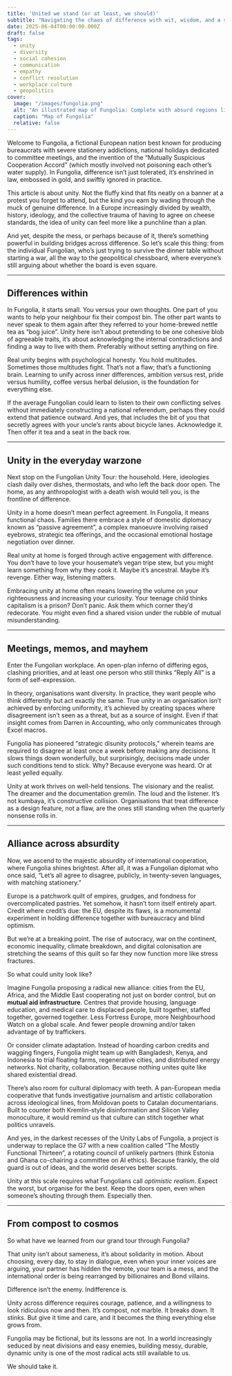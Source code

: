 ```yaml
---
title: 'United we stand (or at least, we should)'
subtitle: "Navigating the chaos of difference with wit, wisdom, and a splash of dry humour"
date: 2025-06-04T00:00:00.000Z
draft: false
tags: 
  - unity
  - diversity
  - social cohesion
  - communication
  - empathy
  - conflict resolution
  - workplace culture
  - geopolitics
cover:
  image: "/images/fungolia.png"
  alt: "An illustrated map of Fungolia: Complete with absurd regions like 'Disagreement Valley' and 'Policy Plateau', styled like a medieval map but with modern satire." 
  caption: "Map of Fungolia"
  relative: false 
---
```


Welcome to Fungolia, a fictional European nation best known for producing bureaucrats with severe stationery addictions, national holidays dedicated to committee meetings, and the invention of the “Mutually Suspicious Cooperation Accord” (which mostly involved not poisoning each other’s water supply). In Fungolia, difference isn’t just tolerated, it’s enshrined in law, embossed in gold, and swiftly ignored in practice.

This article is about unity. Not the fluffy kind that fits neatly on a banner at a protest you forget to attend, but the kind you earn by wading through the muck of genuine difference. In a Europe increasingly divided by wealth, history, ideology, and the collective trauma of having to agree on cheese standards, the idea of unity can feel more like a punchline than a plan.

And yet, despite the mess, or perhaps because of it, there’s something powerful in building bridges across difference. So let’s scale this thing: from the individual Fungolian, who’s just trying to survive the dinner table without starting a war, all the way to the geopolitical chessboard, where everyone’s still arguing about whether the board is even square.

---

## Differences within

In Fungolia, it starts small. You versus your own thoughts. One part of you wants to help your neighbour fix their compost bin. The other part wants to never speak to them again after they referred to your home-brewed nettle tea as “bog juice”. Unity here isn’t about pretending to be one cohesive blob of agreeable traits, it’s about acknowledging the internal contradictions and finding a way to live with them. Preferably without setting anything on fire.

Real unity begins with psychological honesty. You hold multitudes. Sometimes those multitudes fight. That’s not a flaw; that’s a functioning brain. Learning to unify across inner differences, ambition versus rest, pride versus humility, coffee versus herbal delusion, is the foundation for everything else.

If the average Fungolian could learn to listen to their own conflicting selves without immediately constructing a national referendum, perhaps they could extend that patience outward. And yes, that includes the bit of you that secretly agrees with your uncle’s rants about bicycle lanes. Acknowledge it. Then offer it tea and a seat in the back row.

---

## Unity in the everyday warzone

Next stop on the Fungolian Unity Tour: the household. Here, ideologies clash daily over dishes, thermostats, and who left the back door open. The home, as any anthropologist with a death wish would tell you, is the frontline of difference.

Unity in a home doesn’t mean perfect agreement. In Fungolia, it means functional chaos. Families there embrace a style of domestic diplomacy known as “passive agreement”, a complex manoeuvre involving raised eyebrows, strategic tea offerings, and the occasional emotional hostage negotiation over dinner.

Real unity at home is forged through active engagement with difference. You don’t have to love your housemate’s vegan tripe stew, but you might learn something from why they cook it. Maybe it’s ancestral. Maybe it’s revenge. Either way, listening matters.

Embracing unity at home often means lowering the volume on your righteousness and increasing your curiosity. Your teenage child thinks capitalism is a prison? Don’t panic. Ask them which corner they’d redecorate. You might even find a shared vision under the rubble of mutual misunderstanding.

---

## Meetings, memos, and mayhem

Enter the Fungolian workplace. An open-plan inferno of differing egos, clashing priorities, and at least one person who still thinks “Reply All” is a form of self-expression.

In theory, organisations want diversity. In practice, they want people who think differently but act exactly the same. True unity in an organisation isn’t achieved by enforcing uniformity, it’s achieved by creating spaces where disagreement isn’t seen as a threat, but as a source of insight. Even if that insight comes from Darren in Accounting, who only communicates through Excel macros.

Fungolia has pioneered “strategic disunity protocols,” wherein teams are required to disagree at least once a week before making any decisions. It slows things down wonderfully, but surprisingly, decisions made under such conditions tend to stick. Why? Because everyone was heard. Or at least yelled equally.

Unity at work thrives on well-held tensions. The visionary and the realist. The dreamer and the documentation gremlin. The loud and the listener. It’s not kumbaya, it’s constructive collision. Organisations that treat difference as a design feature, not a flaw, are the ones still standing when the quarterly nonsense rolls in.

---

## Alliance across absurdity

Now, we ascend to the majestic absurdity of international cooperation, where Fungolia shines brightest. After all, it was a Fungolian diplomat who once said, “Let’s all agree to disagree, publicly, in twenty-seven languages, with matching stationery.”

Europe is a patchwork quilt of empires, grudges, and fondness for overcomplicated pastries. Yet somehow, it hasn’t torn itself entirely apart. Credit where credit’s due: the EU, despite its flaws, is a monumental experiment in holding difference together with bureaucracy and blind optimism.

But we’re at a breaking point. The rise of autocracy, war on the continent, economic inequality, climate breakdown, and digital colonisation are stretching the seams of this quilt so far they now function more like stress fractures.

So what could unity look like?

Imagine Fungolia proposing a radical new alliance: cities from the EU, Africa, and the Middle East cooperating not 
just on border control, but on **mutual aid infrastructure**. Centres that provide housing, language education, and 
medical care to displaced people, built together, staffed together, governed together. Less Fortress Europe, more 
Neighbourhood Watch on a global scale. And fewer people drowning and/or taken advantage of by traffickers.

Or consider climate adaptation. Instead of hoarding carbon credits and wagging fingers, Fungolia might team up with 
Bangladesh, Kenya, and Indonesia to trial floating farms, regenerative cities, and distributed energy networks. 
Not charity, collaboration. Because nothing unites quite like shared existential dread.

There’s also room for cultural diplomacy with teeth. A pan-European media cooperative that funds investigative 
journalism and artistic collaboration across ideological lines, from Moldovan poets to Catalan documentarians. 
Built to counter both Kremlin-style disinformation and Silicon Valley monoculture, it would remind us that culture 
can stitch together what politics unravels.

And yes, in the darkest recesses of the Unity Labs of Fungolia, a project is underway to replace the G7 with a 
new coalition called “The Mostly Functional Thirteen”, a rotating council of unlikely partners (think Estonia and 
Ghana co-chairing a committee on AI ethics). Because frankly, the old guard is out of ideas, and the world deserves 
better scripts.

Unity at this scale requires what Fungolians call *optimistic realism*. Expect the worst, but organise for the best. 
Keep the doors open, even when someone’s shouting through them. Especially then.

---

## From compost to cosmos

So what have we learned from our grand tour through Fungolia?

That unity isn’t about sameness, it’s about solidarity in motion. About choosing, every day, to stay in dialogue, even when your inner voices are arguing, your partner has hidden the remote, your team is a mess, and the international order is being rearranged by billionaires and Bond villains.

Difference isn’t the enemy. Indifference is.

Unity across difference requires courage, patience, and a willingness to look ridiculous now and then. It’s compost, not marble. It breaks down. It stinks. But give it time and care, and it becomes the thing everything else grows from.

Fungolia may be fictional, but its lessons are not. In a world increasingly seduced by neat divisions and easy enemies, building messy, durable, dynamic unity is one of the most radical acts still available to us.

We should take it.
